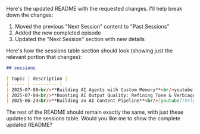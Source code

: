 Here's the updated README with the requested changes. I'll help break down the changes:

1. Moved the previous "Next Session" content to "Past Sessions"
2. Added the new completed episode
3. Updated the "Next Session" section with new details

Here's how the sessions table section should look (showing just the relevant portion that changes):

```markdown
## sessions

| topic | description |
| ----- | --------- |
| 2025-07-08<br/>**Building AI Agents with Custom Memory**<br/>youtube • code • [RSVP](https://lu.ma/7sfm30gu) | In this episode, we'll build a recipe for AI agents that explores a few different memory techniques and how you can build an open-box implementation that you can tune and customize over time. |
| 2025-07-04<br/>**Boosting AI Output Quality: Refining Tone & Verbiage in Content Pipelines**<br/>[youtube](https://youtu.be/niR896pQWOQ) • [code](./2025-07-04-boosting-output-quality) • PAST | Last time we talked about the architecture of the content pipeline, this time we'll be talking about the actual prompts and how to get the tone and verbiage "just right". |
| 2025-06-24<br/>**Building an AI Content Pipeline**<br/>[youtube](https://www.youtube.com/watch?v=Xece-W7Xf48) • [code](./2025-06-24-ai-content-pipeline) • PAST | Content creation involves a lot of manual work - uploading videos, sending emails, and other follow-up tasks that are easy to drop. We'll build an agent that integrates YouTube, email, GitHub and human-in-the-loop to fully automate the AI that Works content pipeline, handling all the repetitive work while maintaining quality. |
```

The rest of the README should remain exactly the same, with just these updates to the sessions table. Would you like me to show the complete updated README?